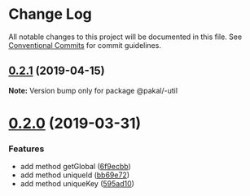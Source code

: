 # Change Log

All notable changes to this project will be documented in this file.
See [Conventional Commits](https://conventionalcommits.org) for commit guidelines.

## [0.2.1](https://github.com/yisraelx/pakal/compare/v0.2.0...v0.2.1) (2019-04-15)

**Note:** Version bump only for package @pakal/-util





# [0.2.0](https://github.com/yisraelx/pakal/compare/v0.1.1...v0.2.0) (2019-03-31)


### Features

* add method getGlobal ([6f9ecbb](https://github.com/yisraelx/pakal/commit/6f9ecbb))
* add method uniqueId ([bb69e72](https://github.com/yisraelx/pakal/commit/bb69e72))
* add method uniqueKey ([595ad10](https://github.com/yisraelx/pakal/commit/595ad10))
